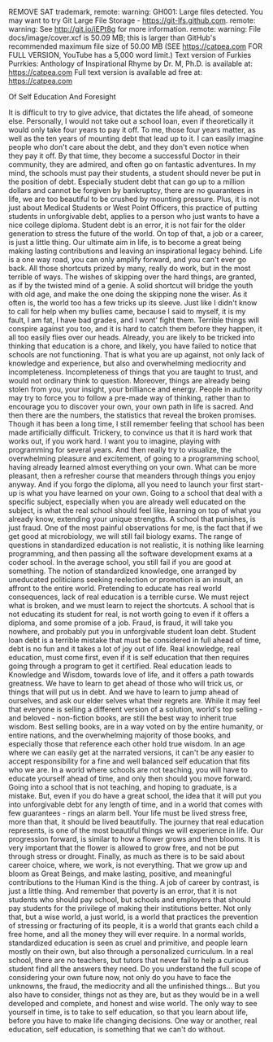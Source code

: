 REMOVE SAT trademark,
remote: warning: GH001: Large files detected. You may want to try Git Large File Storage - https://git-lfs.github.com.
remote: warning: See http://git.io/iEPt8g for more information.
remote: warning: File docs/image/cover.xcf is 50.09 MB; this is larger than GitHub's recommended maximum file size of 50.00 MB
(SEE https://catpea.com FOR FULL VERSION, YouTube has a 5,000 word limit.)
Text version of Furkies Purrkies: Anthology of Inspirational Rhyme by Dr. M, Ph.D. is available at: https://catpea.com
Full text version is available ad free at: https://catpea.com

Of Self Education And Foresight

It is difficult to try to give advice,
that dictates the life ahead, of someone else.
Personally, I would not take out a school loan,
even if theoretically it would only take four years to pay it off.
To me, those four years matter,
as well as the ten years of mounting debt that lead up to it.
I can easily imagine people who don't care about the debt,
and they don't even notice when they pay it off.
By that time, they become a successful Doctor in their community,
they are admired, and often go on fantastic adventures.
In my mind, the schools must pay their students,
a student should never be put in the position of debt.
Especially student debt that can go up to a million dollars and cannot be forgiven by bankruptcy,
there are no guarantees in life, we are too beautiful to be crushed by mounting pressure.
Plus, it is not just about Medical Students or West Point Officers,
this practice of putting students in unforgivable debt, applies to a person who just wants to have a nice college diploma.
Student debt is an error,
it is not fair for the older generation to stress the future of the world.
On top of that, a job or a career,
is just a little thing.
Our ultimate aim in life,
is to become a great being making lasting contributions and leaving an inspirational legacy behind.
Life is a one way road,
you can only amplify forward, and you can't ever go back.
All those shortcuts prized by many, really do work,
but in the most terrible of ways.
The wishes of skipping over the hard things,
are granted, as if by the twisted mind of a genie.
A solid shortcut will bridge the youth with old age,
and make the one doing the skipping none the wiser.
As it often is,
the world too has a few tricks up its sleeve.
Just like I didn't know to call for help when my bullies came,
because I said to myself, it is my fault, I am fat, I have bad grades, and I wont' fight them.
Terrible things will conspire against you too,
and it is hard to catch them before they happen, it all too easily flies over our heads.
Already, you are likely to be tricked into thinking that education is a chore,
and likely, you have failed to notice that schools are not functioning.
That is what you are up against,
not only lack of knowledge and experience, but also and overwhelming mediocrity and incompleteness.
Incompleteness of things that you are taught to trust,
and would not ordinary think to question.
Moreover, things are already being stolen from you,
your insight, your brilliance and energy.
People in authority may try to force you to follow a pre-made way of thinking,
rather than to encourage you to discover your own, your own path in life is sacred.
And then there are the numbers,
the statistics that reveal the broken promises.
Though it has been a long time,
I still remember feeling that school has been made artificially difficult.
Trickery,
to convince us that it is hard work that works out, if you work hard.
I want you to imagine,
playing with programming for several years.
And then really try to visualize,
the overwhelming pleasure and excitement, of going to a programming school, having already learned almost everything on your own.
What can be more pleasant,
then a refresher course that meanders through things you enjoy anyway.
And if you forgo the diploma,
all you need to launch your first start-up is what you have learned on your own.
Going to a school that deal with a specific subject, especially when you are already well educated on the subject,
is what the real school should feel like, learning on top of what you already know, extending your unique strengths.
A school that punishes,
is just fraud.
One of the most painful observations for me,
is the fact that if we get good at microbiology, we will still fail biology exams.
The range of questions in standardized education is not realistic,
it is nothing like learning programming, and then passing all the software development exams at a coder school.
In the average school,
you still fail if you are good at something.
The notion of standardized knowledge,
one arranged by uneducated politicians seeking reelection or promotion is an insult, an affront to the entire world.
Pretending to educate has real world consequences,
lack of real education is a terrible curse.
We must reject what is broken,
and we must learn to reject the shortcuts.
A school that is not educating its student for real,
is not worth going to even if it offers a diploma, and some promise of a job.
Fraud, is fraud,
it will take you nowhere, and probably put you in unforgivable student loan debt.
Student loan debt is a terrible mistake that must be considered in full ahead of time,
debt is no fun and it takes a lot of joy out of life.
Real knowledge, real education, must come first,
even if it is self education that then requires going through a program to get it certified.
Real education leads to Knowledge and Wisdom,
towards love of life, and it offers a path towards greatness.
We have to learn to get ahead of those who will trick us,
or things that will put us in debt.
And we have to learn to jump ahead of ourselves,
and ask our elder selves what their regrets are.
While it may feel that everyone is selling a different version of a solution,
world's top selling - and beloved - non-fiction books, are still the best way to inherit true wisdom.
Best selling books, are in a way voted on by the entire humanity, or entire nations,
and the overwhelming majority of those books, and especially those that reference each other hold true wisdom.
In an age where we can easily get at the narrated versions,
it can't be any easier to accept responsibility for a fine and well balanced self education that fits who we are.
In a world where schools are not teaching,
you will have to educate yourself ahead of time, and only then should you move forward.
Going into a school that is not teaching,
and hoping to graduate, is a mistake.
But, even if you do have a great school,
the idea that it will put you into unforgivable debt for any length of time, and in a world that comes with few guarantees - rings an alarm bell.
Your life must be lived stress free,
more than that, it should be lived beautifully.
The journey that real education represents,
is one of the most beautiful things we will experience in life.
Our progression forward,
is similar to how a flower grows and then blooms.
It is very important that the flower is allowed to grow free,
and not be put through stress or drought.
Finally, as much as there is to be said about career choice,
where, we work, is not everything.
That we grow up and bloom as Great Beings,
and make lasting, positive, and meaningful contributions to the Human Kind is the thing.
A job of career by contrast,
is just a little thing.
And remember that poverty is an error,
that it is not students who should pay school, but schools and employers that should pay students for the privilege of making their institutions better.
Not only that, but a wise world, a just world, is a world that practices the prevention of stressing or fracturing of its people,
it is a world that grants each child a free home, and all the money they will ever require.
In a normal worlds, standardized education is seen as cruel and primitive,
and people learn mostly on their own, but also through a personalized curriculum.
In a real school, there are no teachers,
but tutors that never fail to help a curious student find all the answers they need.
Do you understand the full scope of considering your own future now,
not only do you have to face the unknowns, the fraud, the mediocrity and all the unfinished things...
But you also have to consider,
things not as they are, but as they would be in a well developed and complete, and honest and wise world.
The only way to see yourself in time,
is to take to self education, so that you learn about life, before you have to make life changing decisions.
One way or another,
real education, self education, is something that we can't do without.
